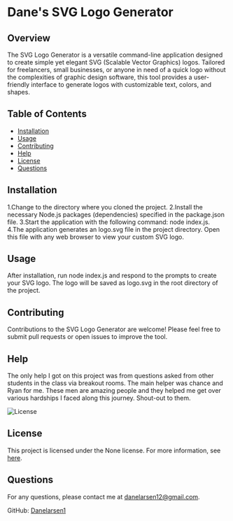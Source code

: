 # Dane's SVG Logo Generator
  
  ## Overview
  The SVG Logo Generator is a versatile command-line application designed to create simple yet elegant SVG (Scalable Vector Graphics) logos. Tailored for freelancers, small businesses, or anyone in need of a quick logo without the complexities of graphic design software, this tool provides a user-friendly interface to generate logos with customizable text, colors, and shapes.
  
  ## Table of Contents
  - [Installation](#installation)
  - [Usage](#usage)
  - [Contributing](#contributing)
  - [Help](#help)
  - [License](#license)
  - [Questions](#questions)
  
  ## Installation
  1.Change to the directory where you cloned the project.
  2.Install the necessary Node.js packages (dependencies) specified in the package.json file.
  3.Start the application with the following command: node index.js.
  4.The application generates an logo.svg file in the project directory. Open this file with any web browser to view your custom SVG logo.
  
  ## Usage
  After installation, run node index.js and respond to the prompts to create your SVG logo. The logo will be saved as logo.svg in the root directory of the project.
  
  ## Contributing
  Contributions to the SVG Logo Generator are welcome! Please feel free to submit pull requests or open issues to improve the tool.
  
  ## Help
  The only help I got on this project was from questions asked from other students in the class via breakout rooms. The main helper was chance and Ryan for me. These men are amazing people and they helped me get over various hardships I faced along this journey. Shout-out to them.
  
  ![License](https://img.shields.io/badge/license-None-blue.svg)
  ## License
This project is licensed under the None license. For more information, see [here](https://choosealicense.com/licenses/none/).
  
  ## Questions
  For any questions, please contact me at [danelarsen12@gmail.com](mailto:danelarsen12@gmail.com).
  
  GitHub: [Danelarsen1](https://github.com/Danelarsen1)
  
  